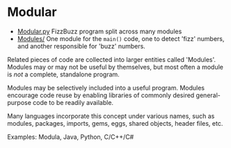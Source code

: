 # Modular

*   [Modular.py](./Modular.py)
    FizzBuzz program split across many modules
*   [Modules/](./Modules)
    One module for the `main()` code, one to detect 'fizz' numbers, and another
    responsible for 'buzz' numbers.


Related pieces of code are collected into larger entities called 'Modules'.
Modules may or may not be useful by themselves, but most often a module is
*not* a complete, standalone program.

Modules may be selectively included into a useful program.  Modules encourage
code reuse by enabling libraries of commonly desired general-purpose code to be
readily available.

Many languages incorporate this concept under various names, such as modules,
packages, imports, gems, eggs, shared objects, header files, etc.

Examples: Modula, Java, Python, C/C++/C#
